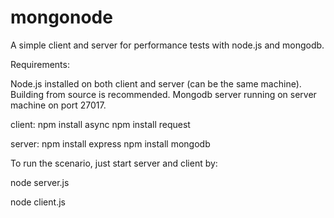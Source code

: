 mongonode
=========

A simple client and server for performance tests with node.js and mongodb.

Requirements:

Node.js installed on both client and server (can be the same machine). Building from source is recommended.
Mongodb server running on server machine on port 27017.

client:
npm install async
npm install request

server:
npm install express
npm install mongodb


To run the scenario, just start server and client by:

node server.js

node client.js
